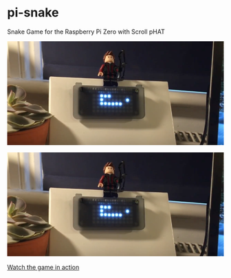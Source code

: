 # pi-snake
Snake Game for the Raspberry Pi Zero with Scroll pHAT

[![Alt text](/Screen%20Shot%202017-02-26%20at%2020.32.35.png?raw=true "pi-snake demo video")](https://www.youtube.com/watch?v=unmKEGNRAU4)

[![Alt text for your video](/Screen%20Shot%202017-02-26%20at%2020.32.35.png?raw=true "pi-snake demo video")](https://www.youtube.com/watch?v=unmKEGNRAU4)

[Watch the game in action](https://www.youtube.com/watch?v=unmKEGNRAU4)
